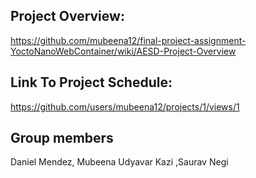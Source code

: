 ## Project Overview:

https://github.com/mubeena12/final-project-assignment-YoctoNanoWebContainer/wiki/AESD-Project-Overview

## Link To Project Schedule:
https://github.com/users/mubeena12/projects/1/views/1

## Group members
Daniel Mendez, Mubeena Udyavar Kazi ,Saurav Negi 
